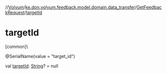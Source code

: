 //[Volyum](../../../index.md)/[ke.don.volyum.feedback.model.domain.data_transfer](../index.md)/[GetFeedbackRequest](index.md)/[targetId](target-id.md)

# targetId

[common]\

@SerialName(value = &quot;target_id&quot;)

val [targetId](target-id.md): [String](https://kotlinlang.org/api/core/kotlin-stdlib/kotlin/-string/index.html)? = null